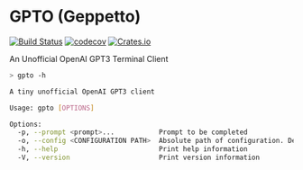 # GPTO (Geppetto)

[![Build Status](https://github.com/alanvardy/gpto/workflows/ci/badge.svg)](https://github.com/alanvardy/gpto) [![codecov](https://codecov.io/gh/alanvardy/gpto/branch/master/graph/badge.svg?token=9FBJK1SU0K)](https://codecov.io/gh/alanvardy/gpto) [![Crates.io](https://img.shields.io/crates/v/gpto.svg)](https://crates.io/crates/gpto)

An Unofficial OpenAI GPT3 Terminal Client

```bash
> gpto -h

A tiny unofficial OpenAI GPT3 client

Usage: gpto [OPTIONS]

Options:
  -p, --prompt <prompt>...           Prompt to be completed
  -o, --config <CONFIGURATION PATH>  Absolute path of configuration. Defaults to $XDG_CONFIG_HOME/gpto.cfg
  -h, --help                         Print help information
  -V, --version                      Print version information
```
